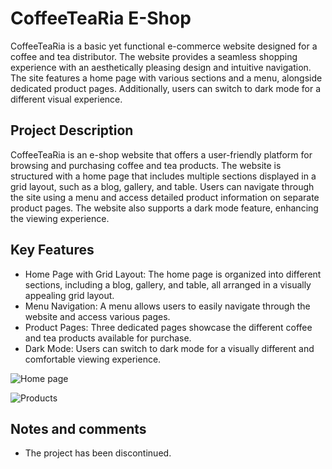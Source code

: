 # CoffeeTeaRia E-Shop

CoffeeTeaRia is a basic yet functional e-commerce website designed for a coffee and tea distributor. The website provides a seamless shopping experience with an aesthetically pleasing design and intuitive navigation. The site features a home page with various sections and a menu, alongside dedicated product pages. Additionally, users can switch to dark mode for a different visual experience.

## Project Description
CoffeeTeaRia is an e-shop website that offers a user-friendly platform for browsing and purchasing coffee and tea products. The website is structured with a home page that includes multiple sections displayed in a grid layout, such as a blog, gallery, and table. Users can navigate through the site using a menu and access detailed product information on separate product pages. The website also supports a dark mode feature, enhancing the viewing experience.

## Key Features
- Home Page with Grid Layout: The home page is organized into different sections, including a blog, gallery, and table, all arranged in a visually appealing grid layout.
- Menu Navigation: A menu allows users to easily navigate through the website and access various pages.
- Product Pages: Three dedicated pages showcase the different coffee and tea products available for purchase.
- Dark Mode: Users can switch to dark mode for a visually different and comfortable viewing experience.

![Home page](https://github.com/vfranci/CoffeeTeaRia/assets/115077321/723cfcf6-51d0-42cb-b8a4-c47ae40e1723)

![Products](https://github.com/vfranci/CoffeeTeaRia/assets/115077321/2d5bd8e7-3b36-4dfd-a358-7fcb10614af6)

## Notes and comments
- The project has been discontinued.
